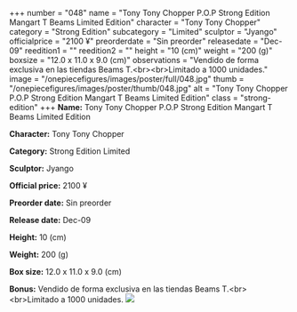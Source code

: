 +++
number = "048"
name = "Tony Tony Chopper P.O.P Strong Edition Mangart T Beams Limited Edition"
character = "Tony Tony Chopper"
category = "Strong Edition"
subcategory = "Limited"
sculptor = "Jyango"
officialprice = "2100 ¥"
preorderdate = "Sin preorder"
releasedate = "Dec-09"
reedition1 = ""
reedition2 = ""
height = "10 (cm)"
weight = "200 (g)"
boxsize = "12.0 x 11.0 x 9.0 (cm)"
observations = "Vendido de forma exclusiva en las tiendas Beams T.&lt;br&gt;&lt;br&gt;Limitado a 1000 unidades."
image = "/onepiecefigures/images/poster/full/048.jpg"
thumb = "/onepiecefigures/images/poster/thumb/048.jpg"
alt = "Tony Tony Chopper P.O.P Strong Edition Mangart T Beams Limited Edition"
class = "strong-edition"
+++
**Name:** Tony Tony Chopper P.O.P Strong Edition Mangart T Beams Limited Edition

**Character:** Tony Tony Chopper

**Category:** Strong Edition  Limited 

**Sculptor:** Jyango

**Official price:** 2100 ¥

**Preorder date:** Sin preorder

**Release date:** Dec-09

**Height:** 10 (cm)

**Weight:** 200 (g)

**Box size:** 12.0 x 11.0 x 9.0 (cm)

**Bonus:** Vendido de forma exclusiva en las tiendas Beams T.&lt;br&gt;&lt;br&gt;Limitado a 1000 unidades.
<img src="/onepiecefigures/images/poster/thumb/048.jpg">